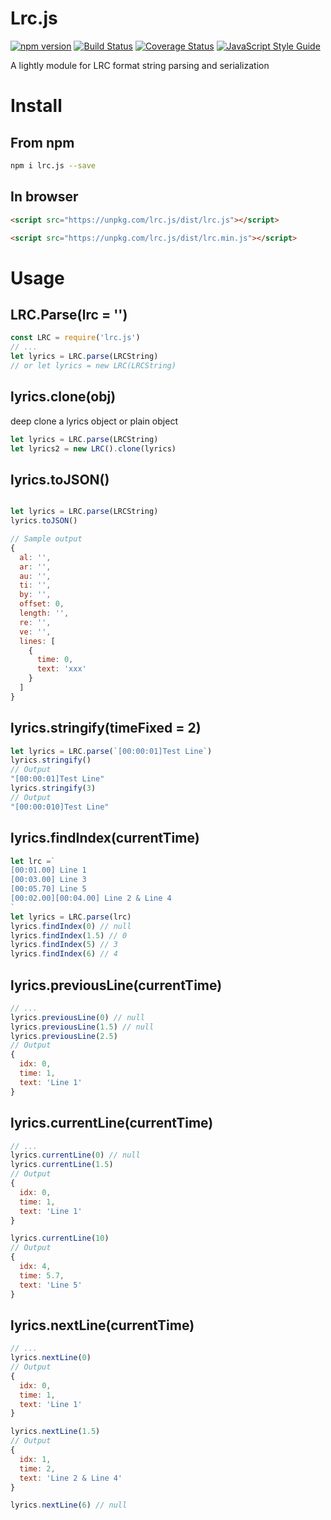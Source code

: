 # Lrc.js

[![npm version](https://badge.fury.io/js/lrc.js.svg)](https://badge.fury.io/js/lrc.js)
[![Build Status](https://travis-ci.org/pandaGao/lrc.js.svg?branch=master)](https://travis-ci.org/pandaGao/lrc.js)
[![Coverage Status](https://coveralls.io/repos/github/pandaGao/lrc.js/badge.svg?branch=master)](https://coveralls.io/github/pandaGao/lrc.js?branch=master)
[![JavaScript Style Guide](https://img.shields.io/badge/code_style-standard-brightgreen.svg)](https://standardjs.com)

A lightly module for LRC format string parsing and serialization

# Install
## From npm
```bash
npm i lrc.js --save
```
## In browser
```html
<script src="https://unpkg.com/lrc.js/dist/lrc.js"></script>

<script src="https://unpkg.com/lrc.js/dist/lrc.min.js"></script>
```

# Usage

## LRC.Parse(lrc = '')

```javascript
const LRC = require('lrc.js')
// ...
let lyrics = LRC.parse(LRCString)
// or let lyrics = new LRC(LRCString)

```

## lyrics.clone(obj)

deep clone a lyrics object or plain object
```javascript
let lyrics = LRC.parse(LRCString)
let lyrics2 = new LRC().clone(lyrics)
```

## lyrics.toJSON()

```javascript

let lyrics = LRC.parse(LRCString)
lyrics.toJSON()

// Sample output
{
  al: '',
  ar: '',
  au: '',
  ti: '',
  by: '',
  offset: 0,
  length: '',
  re: '',
  ve: '',
  lines: [
    {
      time: 0,
      text: 'xxx'
    }
  ]
}
```

## lyrics.stringify(timeFixed = 2)

```javascript
let lyrics = LRC.parse(`[00:00:01]Test Line`)
lyrics.stringify()
// Output
"[00:00:01]Test Line"
lyrics.stringify(3)
// Output
"[00:00:010]Test Line"

```

## lyrics.findIndex(currentTime)

```javascript
let lrc =`
[00:01.00] Line 1
[00:03.00] Line 3
[00:05.70] Line 5
[00:02.00][00:04.00] Line 2 & Line 4
`
let lyrics = LRC.parse(lrc)
lyrics.findIndex(0) // null
lyrics.findIndex(1.5) // 0
lyrics.findIndex(5) // 3
lyrics.findIndex(6) // 4
```

## lyrics.previousLine(currentTime)

```javascript
// ...
lyrics.previousLine(0) // null
lyrics.previousLine(1.5) // null
lyrics.previousLine(2.5)
// Output
{
  idx: 0,
  time: 1,
  text: 'Line 1'
}
```

## lyrics.currentLine(currentTime)

```javascript
// ...
lyrics.currentLine(0) // null
lyrics.currentLine(1.5) 
// Output
{
  idx: 0,
  time: 1,
  text: 'Line 1'
}

lyrics.currentLine(10)
// Output
{
  idx: 4,
  time: 5.7,
  text: 'Line 5'
}
```

## lyrics.nextLine(currentTime)

```javascript
// ...
lyrics.nextLine(0)
// Output
{
  idx: 0,
  time: 1,
  text: 'Line 1'
}

lyrics.nextLine(1.5)
// Output
{
  idx: 1,
  time: 2,
  text: 'Line 2 & Line 4'
}

lyrics.nextLine(6) // null
```

